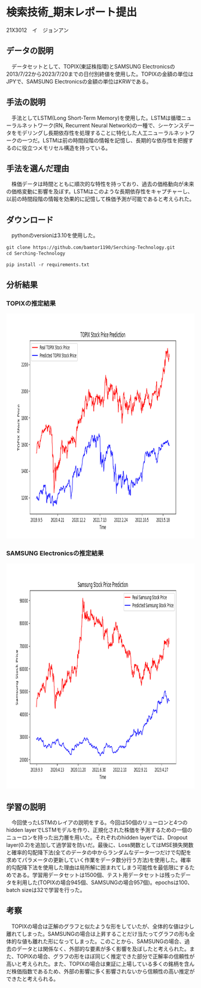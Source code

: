 # 検索技術_期末レポート提出
21X3012　イ　ジョンアン

## データの説明
　データセットとして、TOPIX(東証株指環)とSAMSUNG Electronicsの2013/7/22から2023/7/20までの日付別終値を使用した。TOPIXの金額の単位はJPYで、SAMSUNG Electronicsの金額の単位はKRWである。

## 手法の説明
　手法としてLSTM(Long Short-Term Memory)を使用した。LSTMは循環ニューラルネットワーク(RN, Recurrent Neural Network)の一種で、シーケンスデータをモデリングし長期依存性を処理することに特化した人工ニューラルネットワークの一つだ。LSTMは前の時間段階の情報を記憶し、長期的な依存性を把握するのに役立つメモリセル構造を持っている。

## 手法を選んだ理由
　株価データは時間とともに順次的な特性を持っており、過去の価格動向が未来の価格変動に影響を及ぼす。LSTMはこのような長期依存性をキャプチャーし、以前の時間段階の情報を効果的に記憶して株価予測が可能であると考えられた。

## ダウンロード
　pythonのversionは3.10を使用した。
```
git clone https://github.com/bamtor1190/Serching-Technology.git
cd Serching-Technology
```
```
pip install -r requirements.txt
```

## 分析結果
### TOPIXの推定結果
<center><img src="/img/Figure_1.png" width="800" height="600"></center>

### SAMSUNG Electronicsの推定結果
<center><img src="/img/Figure_2.png" width="800" height="600"></center>

## 学習の説明
　今回使ったLSTMのレイアの説明をする。今回は50個のリューロンと4つのhidden layerでLSTMモデルを作り、正規化された株価を予測するための一個のニューロンを持った出力層を用いた。それぞれのhidden layerでは、Dropout layer(0.2)を追加して過学習を防いだ。最後に、Loss関数としてはMSE損失関数と確率的勾配降下法(全てのデータの中からランダムなデータ一つだけで勾配を求めてパラメータの更新していく作業をデータ数分行う方法)を使用した。確率的勾配降下法を使用した理由は局所解に囲まれてしまう可能性を最低限にするためである。学習用データセットは1500個、テスト用データセットは残ったデータを利用した(TOPIXの場合945個、SAMSUNGの場合957個)。epochsは100、batch sizeは32で学習を行った。

## 考察
　TOPIXの場合は正解のグラフと似たような形をしていたが、全体的な値は少し離れてしまった。SAMSUNGの場合は上昇することだけ当たってグラフの形も全体的な値も離れた形になってしまった。このことから、SAMSUNGの場合、過去のデータとは関係なく、外部的な要素が多く影響を及ぼしたと考えられた。また、TOPIXの場合、グラフの形をほぼ同じく推定できた部分で正解率の信頼性が高いと考えられた。また、TOPIXの場合は東証に上場している多くの銘柄を含んだ株価指数であるため、外部の影響に多く影響されないから信頼性の高い推定ができたと考えられる。
